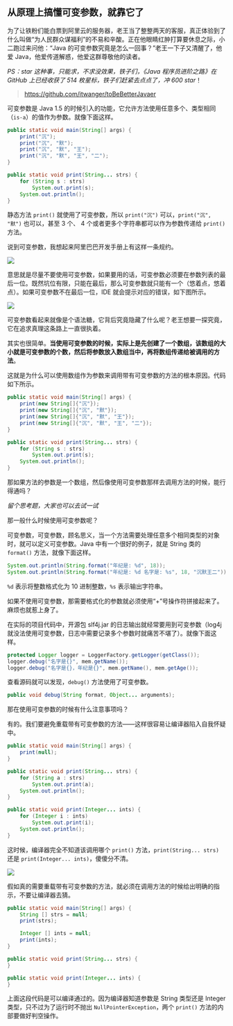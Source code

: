 ## 从原理上搞懂可变参数，就靠它了

为了让铁粉们能白票到阿里云的服务器，老王当了整整两天的客服，真正体验到了什么叫做“为人民群众谋福利”的不易和辛酸。正在他眼睛红肿打算要休息之际，小二跑过来问他：“Java 的可变参数究竟是怎么一回事？”老王一下子又清醒了，他爱 Java，他爱传道解惑，他爱这群尊敬他的读者。

*PS：star 这种事，只能求，不求没效果，铁子们，《Java 程序员进阶之路》在 GitHub 上已经收获了 514 枚星标，铁子们赶紧去点点了，冲 600 star*！

>https://github.com/itwanger/toBeBetterJavaer

可变参数是 Java 1.5 的时候引入的功能，它允许方法使用任意多个、类型相同（`is-a`）的值作为参数。就像下面这样。

```java
public static void main(String[] args) {
    print("沉");
    print("沉", "默");
    print("沉", "默", "王");
    print("沉", "默", "王", "二");
}

public static void print(String... strs) {
    for (String s : strs)
        System.out.print(s);
    System.out.println();
}
```

静态方法 `print()` 就使用了可变参数，所以 `print("沉")` 可以，`print("沉", "默")` 也可以，甚至 3 个、 4 个或者更多个字符串都可以作为参数传递给 `print()` 方法。

说到可变参数，我想起来阿里巴巴开发手册上有这样一条规约。

![](https://cdn.jsdelivr.net/gh/itwanger/toBeBetterJavaer/images/basic-extra-meal/varables-01.png)

意思就是尽量不要使用可变参数，如果要用的话，可变参数必须要在参数列表的最后一位。既然坑位有限，只能在最后，那么可变参数就只能有一个（悠着点，悠着点）。如果可变参数不在最后一位，IDE 就会提示对应的错误，如下图所示。

![](https://cdn.jsdelivr.net/gh/itwanger/toBeBetterJavaer/images/basic-extra-meal/varables-02.png)




可变参数看起来就像是个语法糖，它背后究竟隐藏了什么呢？老王想要一探究竟，它在追求真理这条路上一直很执着。

其实也很简单。**当使用可变参数的时候，实际上是先创建了一个数组，该数组的大小就是可变参数的个数，然后将参数放入数组当中，再将数组传递给被调用的方法**。

这就是为什么可以使用数组作为参数来调用带有可变参数的方法的根本原因。代码如下所示。

```java
public static void main(String[] args) {
    print(new String[]{"沉"});
    print(new String[]{"沉", "默"});
    print(new String[]{"沉", "默", "王"});
    print(new String[]{"沉", "默", "王", "二"});
}

public static void print(String... strs) {
    for (String s : strs)
        System.out.print(s);
    System.out.println();
}
```

那如果方法的参数是一个数组，然后像使用可变参数那样去调用方法的时候，能行得通吗？

*留个思考题，大家也可以去试一试*



那一般什么时候使用可变参数呢？

可变参数，可变参数，顾名思义，当一个方法需要处理任意多个相同类型的对象时，就可以定义可变参数。Java 中有一个很好的例子，就是 String 类的 `format()` 方法，就像下面这样。

```java
System.out.println(String.format("年纪是: %d", 18));
System.out.println(String.format("年纪是: %d 名字是: %s", 18, "沉默王二"));
```

`%d` 表示将整数格式化为 10 进制整数，`%s` 表示输出字符串。

如果不使用可变参数，那需要格式化的参数就必须使用“+”号操作符拼接起来了。麻烦也就惹上身了。

在实际的项目代码中，开源包 slf4j.jar 的日志输出就经常要用到可变参数（log4j 就没法使用可变参数，日志中需要记录多个参数时就痛苦不堪了）。就像下面这样。

```java
protected Logger logger = LoggerFactory.getLogger(getClass());
logger.debug("名字是{}", mem.getName());
logger.debug("名字是{}，年纪是{}", mem.getName(), mem.getAge());
```

查看源码就可以发现，`debug()` 方法使用了可变参数。

```java
public void debug(String format, Object... arguments);
```

那在使用可变参数的时候有什么注意事项吗？

有的。我们要避免重载带有可变参数的方法——这样很容易让编译器陷入自我怀疑中。

```java
public static void main(String[] args) {
    print(null);
}

public static void print(String... strs) {
    for (String a : strs)
        System.out.print(a);
    System.out.println();
}

public static void print(Integer... ints) {
    for (Integer i : ints)
        System.out.print(i);
    System.out.println();
}
```

这时候，编译器完全不知道该调用哪个 `print()` 方法，`print(String... strs)` 还是 `print(Integer... ints)`，傻傻分不清。

![](https://cdn.jsdelivr.net/gh/itwanger/toBeBetterJavaer/images/basic-extra-meal/varables-03.png)


假如真的需要重载带有可变参数的方法，就必须在调用方法的时候给出明确的指示，不要让编译器去猜。

```java
public static void main(String[] args) {
    String [] strs = null;
    print(strs);

    Integer [] ints = null;
    print(ints);
}

public static void print(String... strs) {
}

public static void print(Integer... ints) {
}
```

上面这段代码是可以编译通过的。因为编译器知道参数是 String 类型还是 Integer 类型，只不过为了运行时不抛出 `NullPointerException`，两个 `print()` 方法的内部要做好判空操作。


